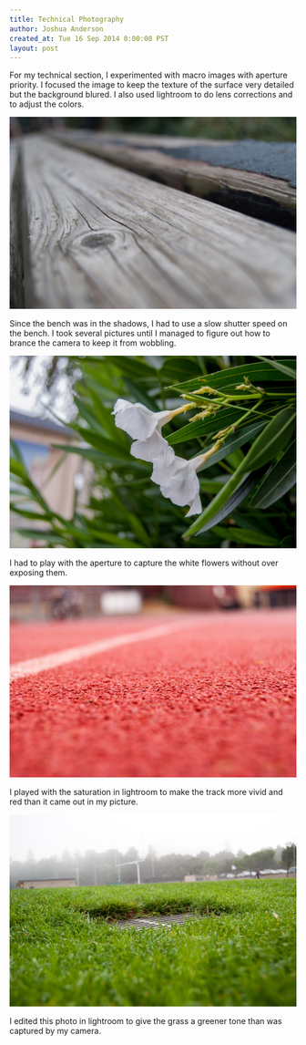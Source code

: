 ```yaml
---
title: Technical Photography
author: Joshua Anderson
created_at: Tue 16 Sep 2014 0:00:00 PST
layout: post
---
```


For my technical section, I experimented with macro images with aperture priority.
I focused the image to keep the texture of the surface very detailed but the background blured.
I also used lightroom to do lens corrections and to adjust the colors.

<img class="post-image" src="/images/2014/09/bench-closeup.jpg" alt="">

Since the bench was in the shadows, I had to use a slow shutter speed on the bench. I took several pictures until I managed to figure out how to brance the camera to keep it from wobbling.

<img class="post-image" src="/images/2014/09/flower-closeup.jpg" alt="">

I had to play with the aperture to capture the white flowers without over exposing them.

<img class="post-image" src="/images/2014/09/track-closeup.jpg" alt="">

I played with the saturation in lightroom to make the track more vivid and red than it came out in my picture.

<img class="post-image" src="/images/2014/09/grass-closeup.jpg" alt="">

I edited this photo in lightroom to give the grass a greener tone than was captured by my camera.
